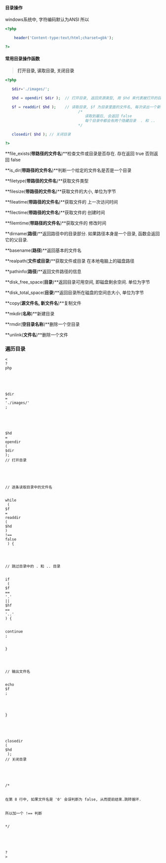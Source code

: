 #### 目录操作

windows系统中, 字符编码默认为ANSI 所以

```php
<?php

    header('Content-type:text/html;charset=gbk');

?>
```

#### 常用目录操作函数

> **打开目录, 读取目录, 关闭目录**

```php
<?php

   $dir='./images/';

   $hd = opendir( $dir );  // 打开目录, 返回资源类型, 用 $hd 来代表被打开的目录

   $f = readdir( $hd );    // 读取目录, $f 为目录里面的文件名, 每次读出一个新的文件名
                                 /*
                                    读取到最后, 会返回 false
                                    每个目录中都会有两个隐藏目录  . 和 .. 
                                 */

   closedir( $hd ); // 关闭目录

?>
```

**file\_exists\(**带路径的文件名**\)**检查文件或目录是否存在. 存在返回 true 否则返回 false

**is\_dir\(**带路径的文件名**\)**判断一个给定的文件名是否是一个目录

**filetype\(**带路径的文件名**\)**获取文件类型

**filesize\(**带路径的文件名**\)**获取文件的大小, 单位为字节

**fileatime\(**带路径的文件名**\)**获取文件的 上一次访问时间

**filectime\(**带路径的文件名**\)**获取文件的 创建时间

**filemtime\(**带路径的文件名**\)**获取文件的 修改时间

**dirname\(**路径**\)**返回路径中的目录部分. 如果路径本身是一个目录, 函数会返回它的父目录.

**basename\(**路径**\)**返回基本的文件名

**realpath\(**文件或目录**\)**获取文件或目录 在本地电脑上的磁盘路径

**pathinfo\(**路径**\)**返回文件路径的信息

**disk\_free\_space\(**目录**\)**返回目录可用空间, 即磁盘剩余空间. 单位为字节

**disk\_total\_space\(**目录**\)**返回目录所在磁盘的空间总大小, 单位为字节

**copy\(**源文件名, 新文件名**\)**复制文件

**mkdir\(**名称**\)**新建目录

**rmdir\(**空目录名称**\)**删除一个空目录

**unlink\(**文件名**\)**删除一个文件

### 遍历目录

```
<
?
php


​


$dir
=
'./images/'
;


​


$hd
=
opendir
(
$dir
); 
// 打开目录


​


// 逐条读取目录中的文件名


while
 ( 
$f
=
readdir
(
$hd
) 
!==
false
 ) {




// 跳过目录中的 . 和 .. 目录


if
 (
$f
==
'.'
||
$hf
==
'..'
) {


continue
;


}




// 输出文件名


echo
$f
;




}


​


closedir
( 
$hd
 ); 
// 关闭目录


​


/*


在第 8 行中, 如果文件名是 '0' 会误判断为 false, 从而提前结束.跳转循环.


所以加一个 !== 判断


*/


​


?
>
```



